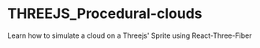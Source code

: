# THREEJS_Procedural-clouds
Learn how to simulate a cloud on a Threejs' Sprite using React-Three-Fiber
